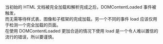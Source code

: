 <script>                  
    document.addEventListener("DOMContentLoaded", function(event) {       
      console.log("DOM fully loaded and parsed");       
  });  
</script>  


当初始的 HTML 文档被完全加载和解析完成之后，DOMContentLoaded 事件被触发，    
而无需等待样式表、图像和子框架的完成加载。另一个不同的事件 load 应该仅用于检测一个完全加载的页面。    
在使用 DOMContentLoaded 更加合适的情况下使用 load 是一个令人难以置信的流行的错误，所以要谨慎。    
 

<script>  
  document.addEventListener("DOMContentLoaded", function(event) {  
      console.log("DOM fully loaded and parsed");  
  });  

  for(var i=0; i<1000000000; i++){  
      // 这个同步脚本将延迟DOM的解析。  
      // 所以DOMContentLoaded事件稍后将启动。  
  }   
</script>  
